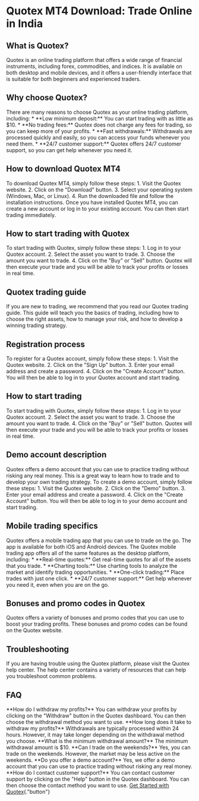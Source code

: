 # Quotex MT4 Download: Trade Online in India

## What is Quotex?

Quotex is an online trading platform that offers a wide range of
financial instruments, including forex, commodities, and indices. It is
available on both desktop and mobile devices, and it offers a
user-friendly interface that is suitable for both beginners and
experienced traders.

## Why choose Quotex?

There are many reasons to choose Quotex as your online trading platform,
including: \* \*\*Low minimum deposit:\*\* You can start trading with as
little as \$10. \* \*\*No trading fees:\*\* Quotex does not charge any
fees for trading, so you can keep more of your profits. \* \*\*Fast
withdrawals:\*\* Withdrawals are processed quickly and easily, so you
can access your funds whenever you need them. \* \*\*24/7 customer
support:\*\* Quotex offers 24/7 customer support, so you can get help
whenever you need it.

## How to download Quotex MT4

To download Quotex MT4, simply follow these steps: 1. Visit the Quotex
website. 2. Click on the "Download" button. 3. Select your
operating system (Windows, Mac, or Linux). 4. Run the downloaded file
and follow the installation instructions. Once you have installed Quotex
MT4, you can create a new account or log in to your existing account.
You can then start trading immediately.

## How to start trading with Quotex

To start trading with Quotex, simply follow these steps: 1. Log in to
your Quotex account. 2. Select the asset you want to trade. 3. Choose
the amount you want to trade. 4. Click on the "Buy" or
"Sell" button. Quotex will then execute your trade and you will be
able to track your profits or losses in real time.

## Quotex trading guide

If you are new to trading, we recommend that you read our Quotex trading
guide. This guide will teach you the basics of trading, including how to
choose the right assets, how to manage your risk, and how to develop a
winning trading strategy.

## Registration process

To register for a Quotex account, simply follow these steps: 1. Visit
the Quotex website. 2. Click on the "Sign Up" button. 3. Enter
your email address and create a password. 4. Click on the "Create
Account" button. You will then be able to log in to your Quotex
account and start trading.

## How to start trading

To start trading with Quotex, simply follow these steps: 1. Log in to
your Quotex account. 2. Select the asset you want to trade. 3. Choose
the amount you want to trade. 4. Click on the "Buy" or
"Sell" button. Quotex will then execute your trade and you will be
able to track your profits or losses in real time.

## Demo account description

Quotex offers a demo account that you can use to practice trading
without risking any real money. This is a great way to learn how to
trade and to develop your own trading strategy. To create a demo
account, simply follow these steps: 1. Visit the Quotex website. 2.
Click on the "Demo" button. 3. Enter your email address and create
a password. 4. Click on the "Create Account" button. You will then
be able to log in to your demo account and start trading.

## Mobile trading specifics

Quotex offers a mobile trading app that you can use to trade on the go.
The app is available for both iOS and Android devices. The Quotex mobile
trading app offers all of the same features as the desktop platform,
including: \* \*\*Real-time quotes:\*\* Get real-time quotes for all of
the assets that you trade. \* \*\*Charting tools:\*\* Use charting tools
to analyze the market and identify trading opportunities. \*
\*\*One-click trading:\*\* Place trades with just one click. \* \*\*24/7
customer support:\*\* Get help whenever you need it, even when you are
on the go.

## Bonuses and promo codes in Quotex

Quotex offers a variety of bonuses and promo codes that you can use to
boost your trading profits. These bonuses and promo codes can be found
on the Quotex website.

## Troubleshooting

If you are having trouble using the Quotex platform, please visit the
Quotex help center. The help center contains a variety of resources that
can help you troubleshoot common problems.

## FAQ

\*\*How do I withdraw my profits?\*\* You can withdraw your profits by
clicking on the "Withdraw" button in the Quotex dashboard. You can
then choose the withdrawal method you want to use. \*\*How long does it
take to withdraw my profits?\*\* Withdrawals are typically processed
within 24 hours. However, it may take longer depending on the withdrawal
method you choose. \*\*What is the minimum withdrawal amount?\*\* The
minimum withdrawal amount is \$10. \*\*Can I trade on the weekends?\*\*
Yes, you can trade on the weekends. However, the market may be less
active on the weekends. \*\*Do you offer a demo account?\*\* Yes, we
offer a demo account that you can use to practice trading without
risking any real money. \*\*How do I contact customer support?\*\* You
can contact customer support by clicking on the "Help" button in
the Quotex dashboard. You can then choose the contact method you want to
use. [Get Started with
Quotex](\%22https://traff.sbs/quotexonelink\%22){."button"}

